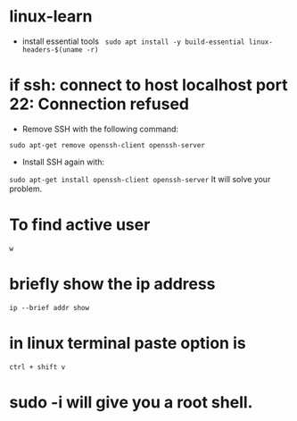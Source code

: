 # linux-learn
- install essential tools
``` sudo apt install -y build-essential linux-headers-$(uname -r)```
# if ssh: connect to host localhost port 22: Connection refused
-  Remove SSH with the following command:

``` sudo apt-get remove openssh-client openssh-server ```
- Install SSH again with:

``` sudo apt-get install openssh-client openssh-server ```
It will solve your problem.

# To find active user 
``` w ```
# briefly show the ip address
``` ip --brief addr show ```
# in linux terminal paste option is
  ``` ctrl + shift v ```
# sudo -i will give you a root shell.
